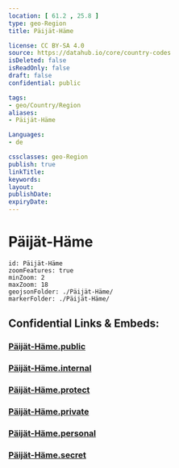 ```yaml
---
location: [ 61.2 , 25.8 ] 
type: geo-Region
title: Päijät-Häme

license: CC BY-SA 4.0
source: https://datahub.io/core/country-codes
isDeleted: false
isReadOnly: false
draft: false
confidential: public

tags:
- geo/Country/Region
aliases:
- Päijät-Häme

Languages:
- de

cssclasses: geo-Region
publish: true
linkTitle: 
keywords: 
layout: 
publishDate: 
expiryDate: 
---
```


# Päijät-Häme

```leaflet
id: Päijät-Häme
zoomFeatures: true 
minZoom: 2 
maxZoom: 18
geojsonFolder: ./Päijät-Häme/
markerFolder: ./Päijät-Häme/
```


## Confidential Links & Embeds: 

### [Päijät-Häme.public](/_public/\Earth\Continent\Europe\Europe~North\Finland\Provinces~Finland\Southern_Finland\counties~Southern_FinlandPäijät-Häme.public.md) 

### [Päijät-Häme.internal](/_internal/\Earth\Continent\Europe\Europe~North\Finland\Provinces~Finland\Southern_Finland\counties~Southern_FinlandPäijät-Häme.internal.md) 

### [Päijät-Häme.protect](/_protect/\Earth\Continent\Europe\Europe~North\Finland\Provinces~Finland\Southern_Finland\counties~Southern_FinlandPäijät-Häme.protect.md) 

### [Päijät-Häme.private](/_private/\Earth\Continent\Europe\Europe~North\Finland\Provinces~Finland\Southern_Finland\counties~Southern_FinlandPäijät-Häme.private.md) 

### [Päijät-Häme.personal](/_personal/\Earth\Continent\Europe\Europe~North\Finland\Provinces~Finland\Southern_Finland\counties~Southern_FinlandPäijät-Häme.personal.md) 

### [Päijät-Häme.secret](/_secret/\Earth\Continent\Europe\Europe~North\Finland\Provinces~Finland\Southern_Finland\counties~Southern_FinlandPäijät-Häme.secret.md)

